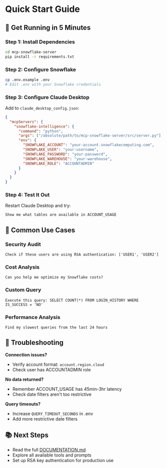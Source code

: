 # Quick Start Guide

## 🚀 Get Running in 5 Minutes

### Step 1: Install Dependencies
```bash
cd mcp-snowflake-server
pip install -r requirements.txt
```

### Step 2: Configure Snowflake
```bash
cp .env.example .env
# Edit .env with your Snowflake credentials
```

### Step 3: Configure Claude Desktop
Add to `claude_desktop_config.json`:
```json
{
  "mcpServers": {
    "snowflake-intelligence": {
      "command": "python",
      "args": ["/absolute/path/to/mcp-snowflake-server/src/server.py"],
      "env": {
        "SNOWFLAKE_ACCOUNT": "your-account.snowflakecomputing.com",
        "SNOWFLAKE_USER": "your-username",
        "SNOWFLAKE_PASSWORD": "your-password",
        "SNOWFLAKE_WAREHOUSE": "your-warehouse",
        "SNOWFLAKE_ROLE": "ACCOUNTADMIN"
      }
    }
  }
}
```

### Step 4: Test It Out
Restart Claude Desktop and try:

```
Show me what tables are available in ACCOUNT_USAGE
```

## 🎯 Common Use Cases

### Security Audit
```
Check if these users are using RSA authentication: ['USER1', 'USER2']
```

### Cost Analysis
```
Can you help me optimize my Snowflake costs?
```

### Custom Query
```
Execute this query: SELECT COUNT(*) FROM LOGIN_HISTORY WHERE IS_SUCCESS = 'NO'
```

### Performance Analysis
```
Find my slowest queries from the last 24 hours
```

## 🔧 Troubleshooting

**Connection issues?**
- Verify account format: `account.region.cloud`
- Check user has ACCOUNTADMIN role

**No data returned?**
- Remember ACCOUNT_USAGE has 45min-3hr latency
- Check date filters aren't too restrictive

**Query timeouts?**
- Increase `QUERY_TIMEOUT_SECONDS` in .env
- Add more restrictive date filters

## 📚 Next Steps

- Read the full [DOCUMENTATION.md](DOCUMENTATION.md)
- Explore all available tools and prompts
- Set up RSA key authentication for production use